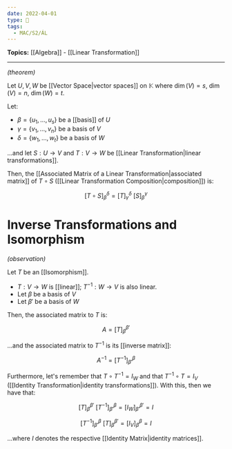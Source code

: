 ```yaml
---
date: 2022-04-01
type: 🧠
tags:
  - MAC/S2/ÁL
---
```


**Topics:** [[Algebra]] - [[Linear Transformation]]

---

_(theorem)_

Let $U, V, W$ be [[Vector Space|vector spaces]] on $\mathbb{K}$ where $\dim(V) = s$, $\dim(V) = n$, $\dim(W) = t$.

Let:

- $\beta = \{ u_1, \dots, u_s \}$ be a [[basis]] of $U$
- $\gamma = \{ v_1, \dots, v_n \}$ be a basis of $V$
- $\delta = \{ w_1, \dots, w_t \}$ be a basis of $W$

…and let $S : U \rightarrow V$ and $T : V \rightarrow W$ be [[Linear Transformation|linear transformations]].

Then, the [[Associated Matrix of a Linear Transformation|associated matrix]] of $T \circ S$ ([[Linear Transformation Composition|composition]]) is:

$$
[T \circ S]_{\beta}^{\delta} = [T]_{\gamma}^{\delta}\ [S]_{\beta}^{\gamma}
$$

# Inverse Transformations and Isomorphism

_(observation)_

Let $T$ be an [[Isomorphism]].

- $T : V \rightarrow W$ is [[linear]]; $T^{-1} : W \rightarrow V$ is also linear.
- Let $\beta$ be a basis of $V$
- Let $\beta '$ be a basis of $W$

Then, the associated matrix to $T$ is:

$$
A = [T]_{\beta}^{\beta '}
$$

…and the associated matrix to $T^{-1}$ is its [[inverse matrix]]:

$$
A^{-1} = [T^{-1}]_{\beta '}^{\beta}
$$

Furthermore, let's remember that $T \circ T^{-1} = I_W$ and that $T^{-1} \circ T = I_V$ ([[Identity Transformation|identity transformations]]). With this, then we have that:

$$
[T]_{\beta}^{\beta '}\ [T^{-1}]_{\beta '}^{\beta} = [I_W]_{\beta '}^{\beta '} = I
$$

$$
[T^{-1}]_{\beta '}^{\beta}\ [T]_{\beta}^{\beta '}= [I_V]_{\beta}^{\beta} = I
$$

…where $I$ denotes the respective [[Identity Matrix|identity matrices]].
